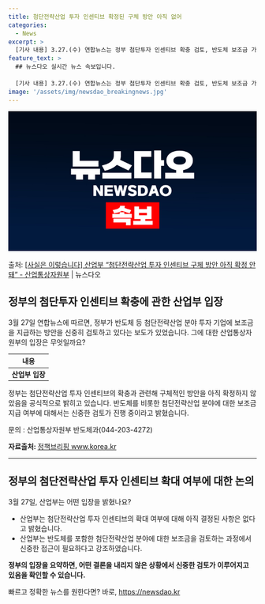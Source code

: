 ```yaml
---
title: 첨단전략산업 투자 인센티브 확정된 구체 방안 아직 없어
categories:
  - News
excerpt: >
  [기사 내용] 3.27.(수) 연합뉴스는 정부 첨단투자 인센티브 확충 검토, 반도체 보조금 가능성 시사 기사…
feature_text: >
  ## 뉴스다오 실시간 뉴스 속보입니다.

  [기사 내용] 3.27.(수) 연합뉴스는 정부 첨단투자 인센티브 확충 검토, 반도체 보조금 가능성 시사 기사…
image: '/assets/img/newsdao_breakingnews.jpg'
---
```


![뉴스다오 속보](/assets/img/newsdao_breakingnews.jpg)

<p>출처: <a href="https://newsdao.kr/3467" rel="dofollow">[사실은 이렇습니다] 산업부 “첨단전략산업 투자 인센티브 구체 방안 아직 확정 안돼” - 산업통상자원부</a> | 뉴스다오</p>

<h2 data-ke-size="size26">정부의 첨단투자 인센티브 확충에 관한 산업부 입장</h2>
<p data-ke-size="size16">3월 27일 연합뉴스에 따르면, 정부가 반도체 등 첨단전략산업 분야 투자 기업에 보조금을 지급하는 방안을 신중히 검토하고 있다는 보도가 있었습니다. 그에 대한 산업통상자원부의 입장은 무엇일까요?</p>

<table>
	<thead>
		<tr>
			<th style="text-align: center;">내용</th>
		</tr>
	</thead>
	<tbody>
		<tr>
			<td style="text-align: center; height: 17px;"><b>산업부 입장</b></td>
		</tr>
	</tbody>
</table>

<p data-ke-size="size16">정부는 첨단전략산업 투자 인센티브의 확충과 관련해 구체적인 방안을 아직 확정하지 않았음을 공식적으로 밝히고 있습니다. 반도체를 비롯한 첨단전략산업 분야에 대한 보조금 지급 여부에 대해서는 신중한 검토가 진행 중이라고 밝혔습니다.</p>

<p data-ke-size="size16">문의 : 산업통상자원부 반도체과(044-203-4272)</p>

<p data-ke-size="size16"><b>자료출처: </b><a href="https://newsdao.kr/3467">정책브리핑 www.korea.kr</a></p>
<hr>

<h2 data-ke-size="size26">정부의 첨단전략산업 투자 인센티브 확대 여부에 대한 논의</h2>
<p data-ke-size="size16">3월 27일, 산업부는 어떤 입장을 밝혔나요?</p>

<ul>
	<li>산업부는 첨단전략산업 투자 인센티브의 확대 여부에 대해 아직 결정된 사항은 없다고 밝혔습니다.</li>
	<li>산업부는 반도체를 포함한 첨단전략산업 분야에 대한 보조금을 검토하는 과정에서 신중한 접근이 필요하다고 강조하였습니다.</li>
</ul>

<p data-ke-size="size16"><b>정부의 입장을 요약하면, 어떤 결론을 내리지 않은 상황에서 신중한 검토가 이루어지고 있음을 확인할 수 있습니다.</b></p>
 

빠르고 정확한 뉴스를 원한다면? 바로, <a href="https://newsdao.kr" rel="dofollow">https://newsdao.kr</a>


